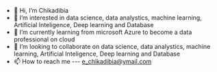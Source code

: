 - 👋 Hi, I’m Chikadibia
- 👀 I’m interested in data science, data analystics, machine learning, Artificial Inteligence, Deep learning and Database
- 🌱 I’m currently learning from microsoft Azure to become a data professional on cloud
- 💞️ I’m looking to collaborate on data science, data analystics, machine learning, Artificial Inteligence, Deep learning and Database
- 📫 How to reach me --- e_chikadibia@ymail.com

<!---
007Fearless/007Fearless is a ✨ special ✨ repository because its `README.md` (this file) appears on your GitHub profile.
You can click the Preview link to take a look at your changes.
--->

